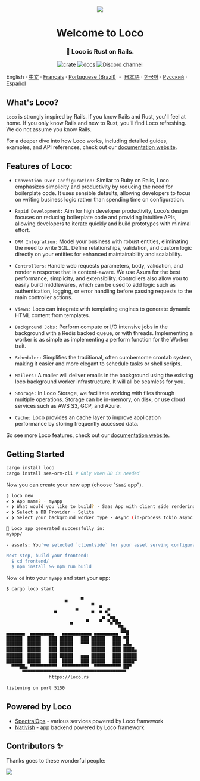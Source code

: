  <div align="center">

   <img src="https://github.com/loco-rs/loco/assets/83390/992d215a-3cd3-42ee-a1c7-de9fd25a5bac"/>

   <h1>Welcome to Loco</h1>

   <h3>
   <!-- <snip id="description" inject_from="yaml"> -->
🚂 Loco is Rust on Rails.
<!--</snip> -->
   </h3>

   [![crate](https://img.shields.io/crates/v/loco-rs.svg)](https://crates.io/crates/loco-rs)
   [![docs](https://docs.rs/loco-rs/badge.svg)](https://docs.rs/loco-rs)
   [![Discord channel](https://img.shields.io/badge/discord-Join-us)](https://discord.gg/fTvyBzwKS8)

 </div>


English · [中文](./README-zh_CN.md) · [Français](./README.fr.md) · [Portuguese (Brazil)](./README-pt_BR.md) ・ [日本語](./README.ja.md) · [한국어](./README.ko.md) · [Русский](./README.ru.md) · [Español](./README.es.md)


## What's Loco?
`Loco` is strongly inspired by Rails. If you know Rails and Rust, you'll feel at home. If you only know Rails and new to Rust, you'll find Loco refreshing. We do not assume you know Rails.

For a deeper dive into how Loco works, including detailed guides, examples, and API references, check out our [documentation website](https://loco.rs).


## Features of Loco:

* `Convention Over Configuration:` Similar to Ruby on Rails, Loco emphasizes simplicity and productivity by reducing the need for boilerplate code. It uses sensible defaults, allowing developers to focus on writing business logic rather than spending time on configuration.

* `Rapid Development:` Aim for high developer productivity, Loco’s design focuses on reducing boilerplate code and providing intuitive APIs, allowing developers to iterate quickly and build prototypes with minimal effort.

* `ORM Integration:` Model your business with robust entities, eliminating the need to write SQL. Define relationships, validation, and custom logic directly on your entities for enhanced maintainability and scalability.

* `Controllers`: Handle web requests parameters, body, validation, and render a response that is content-aware. We use Axum for the best performance, simplicity, and extensibility. Controllers also allow you to easily build middlewares, which can be used to add logic such as authentication, logging, or error handling before passing requests to the main controller actions.

* `Views:` Loco can integrate with templating engines to generate dynamic HTML content from templates.

* `Background Jobs:` Perform compute or I/O intensive jobs in the background with a Redis backed queue, or with threads. Implementing a worker is as simple as implementing a perform function for the Worker trait.

* `Scheduler:` Simplifies the traditional, often cumbersome crontab system, making it easier and more elegant to schedule tasks or shell scripts.

* `Mailers:` A mailer will deliver emails in the background using the existing loco background worker infrastructure. It will all be seamless for you.

* `Storage:` In Loco Storage, we facilitate working with files through multiple operations. Storage can be in-memory, on disk, or use cloud services such as AWS S3, GCP, and Azure.

* `Cache:` Loco provides an cache layer to improve application performance by storing frequently accessed data.

So see more Loco features, check out our [documentation website](https://loco.rs/docs/getting-started/tour/).



## Getting Started
<!-- <snip id="quick-installation-command" inject_from="yaml" template="sh"> -->
```sh
cargo install loco
cargo install sea-orm-cli # Only when DB is needed
```
<!-- </snip> -->

Now you can create your new app (choose "`SaaS` app").


<!-- <snip id="loco-cli-new-from-template" inject_from="yaml" template="sh"> -->
```sh
❯ loco new
✔ ❯ App name? · myapp
✔ ❯ What would you like to build? · Saas App with client side rendering
✔ ❯ Select a DB Provider · Sqlite
✔ ❯ Select your background worker type · Async (in-process tokio async tasks)

🚂 Loco app generated successfully in:
myapp/

- assets: You've selected `clientside` for your asset serving configuration.

Next step, build your frontend:
  $ cd frontend/
  $ npm install && npm run build
```
<!-- </snip> -->

 Now `cd` into your `myapp` and start your app:
<!-- <snip id="starting-the-server-command-with-output" inject_from="yaml" template="sh"> -->
```sh
$ cargo loco start

                      ▄     ▀
                                ▀  ▄
                  ▄       ▀     ▄  ▄ ▄▀
                                    ▄ ▀▄▄
                        ▄     ▀    ▀  ▀▄▀█▄
                                          ▀█▄
▄▄▄▄▄▄▄  ▄▄▄▄▄▄▄▄▄   ▄▄▄▄▄▄▄▄▄▄▄ ▄▄▄▄▄▄▄▄▄ ▀▀█
██████  █████   ███ █████   ███ █████   ███ ▀█
██████  █████   ███ █████   ▀▀▀ █████   ███ ▄█▄
██████  █████   ███ █████       █████   ███ ████▄
██████  █████   ███ █████   ▄▄▄ █████   ███ █████
██████  █████   ███  ████   ███ █████   ███ ████▀
  ▀▀▀██▄ ▀▀▀▀▀▀▀▀▀▀  ▀▀▀▀▀▀▀▀▀▀  ▀▀▀▀▀▀▀▀▀▀ ██▀
      ▀▀▀▀▀▀▀▀▀▀▀▀▀▀▀▀▀▀▀▀▀▀▀▀▀▀▀▀▀▀▀▀▀▀▀▀▀▀▀
                https://loco.rs

listening on port 5150
```
<!-- </snip> -->

## Powered by Loco
+ [SpectralOps](https://spectralops.io) - various services powered by Loco
  framework
+ [Nativish](https://nativi.sh) - app backend powered by Loco framework

## Contributors ✨
Thanks goes to these wonderful people:

<a href="https://github.com/loco-rs/loco/graphs/contributors">
  <img src="https://contrib.rocks/image?repo=loco-rs/loco" />
</a>

